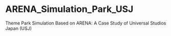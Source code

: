 # ARENA_Simulation_Park_USJ
Theme Park Simulation Based on ARENA: A Case Study of Universal Studios Japan (USJ)
